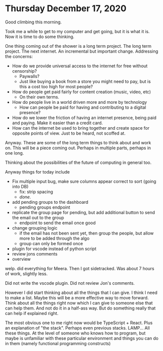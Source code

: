 # Thursday December 17, 2020

Good climbing this morning.

Took me a while to get to my computer and get going, but it is what it is.
Now it is time to do some thinking.

One thing coming out of the shower is a long term project. The long term project.
The next internet. An incremental but important change.
Addressing the concerns:
* How do we provide universal access to the internet for free without censorship?
  * Paywalls? 
  * Just like buying a book from a store you might need to pay, but is this a cost too high for most people?
* How do people get paid fairly for content creation (music, video, etc)
  * On their own terms. 
* How do people live in a world driven more and more by technology
  * How can people be paid for having and contributing to a digital presence?
* How do we lower the friction of having an internet presence, being paid and paying. Make it easier than a credit card.
* How can the internet be used to bring together and create space for opposite points of view. Just to be heard, not scoffed at. 

Anyway. These are some of the long term things to think about and work on. This will be a piece coming out.
Perhaps in multiple parts, perhaps in one long. 

Thinking about the possibilities of the future of computing in general too.


Anyway things for today include


* Fix multiple input bug, make sure columns appear correct to sort (going into DB)
  * fix: strip spacing
  * *done.*
* add pending groups to the dashboard
  * pending groups endpoint
* replicate the group page for pending, but add additional button to send the email out to the group
  * endpoint to send the email once good
* change grouping logic
  * if the email has not been sent yet, then group the people, but allow more to be added through the algo
  * group can only be formed once
* plugin for vscode instead of python script
* review jons comments
* overview

welp. did everything for Meera. Then I got sidetracked. Was about 7 hours of work, slightly less.

Did not write the vscode plugin.
Did not review Jon's comments.

However I did start thinking about all the things that I can give. I think I need to make a list.
Maybe this will be a more effective way to move forward. Think about all the things right now
which I can give to someone else that can help them. And not do it in a half-ass way.
But do something really that can help if explained right.

The most obvious one to me right now would be TypeScript + React. Plus an explanation of 
"the stack". Perhaps even previous stacks. LAMP... All these things. At the level of
someone who knows how to program, but maybe is unfamiliar with these particular environment
and things you can do in them (namely functional programming constructs)